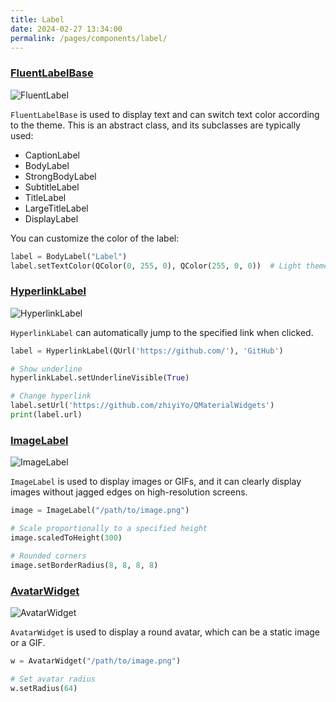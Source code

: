 ```yaml
---
title: Label
date: 2024-02-27 13:34:00
permalink: /pages/components/label/
---
```

### [FluentLabelBase](https://pyqt-fluent-widgets.readthedocs.io/en/latest/autoapi/qfluentwidgets/components/widgets/label/index.html#qfluentwidgets.components.widgets.label.FluentLabelBase)

![FluentLabel](/img/components/label/FluentLabel.png)

`FluentLabelBase` is used to display text and can switch text color according to the theme. This is an abstract class, and its subclasses are typically used:
* CaptionLabel
* BodyLabel
* StrongBodyLabel
* SubtitleLabel
* TitleLabel
* LargeTitleLabel
* DisplayLabel

You can customize the color of the label:
```python
label = BodyLabel("Label")
label.setTextColor(QColor(0, 255, 0), QColor(255, 0, 0))  # Light theme, dark theme
```

### [HyperlinkLabel](https://pyqt-fluent-widgets.readthedocs.io/en/latest/autoapi/qfluentwidgets/components/widgets/label/index.html#qfluentwidgets.components.widgets.label.HyperlinkLabel)

![HyperlinkLabel](/img/components/label/HyperlinkLabel.png)

`HyperlinkLabel` can automatically jump to the specified link when clicked.

```python
label = HyperlinkLabel(QUrl('https://github.com/'), 'GitHub')

# Show underline
hyperlinkLabel.setUnderlineVisible(True)

# Change hyperlink
label.setUrl('https://github.com/zhiyiYo/QMaterialWidgets')
print(label.url)
```

### [ImageLabel](https://pyqt-fluent-widgets.readthedocs.io/en/latest/autoapi/qfluentwidgets/components/widgets/label/index.html#qfluentwidgets.components.widgets.label.ImageLabel)

![ImageLabel](/img/components/label/ImageLabel.png)


`ImageLabel` is used to display images or GIFs, and it can clearly display images without jagged edges on high-resolution screens.

```python
image = ImageLabel("/path/to/image.png")

# Scale proportionally to a specified height
image.scaledToHeight(300)

# Rounded corners
image.setBorderRadius(8, 8, 8, 8)
```

### [AvatarWidget](https://pyqt-fluent-widgets.readthedocs.io/en/latest/autoapi/qfluentwidgets/components/widgets/label/index.html#qfluentwidgets.components.widgets.label.AvatarWidget)

![AvatarWidget](/img/components/label/AvatarWidget.png)


`AvatarWidget` is used to display a round avatar, which can be a static image or a GIF.

```python
w = AvatarWidget("/path/to/image.png")

# Set avatar radius
w.setRadius(64)
```